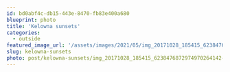```yaml
---
id: bd0abf4c-db15-443e-8470-fb83e400a680
blueprint: photo
title: 'Kelowna sunsets'
categories:
  - outside
featured_image_url: '/assets/images/2021/05/img_20171028_185415_6238476872974970264142-scaled.jpg'
slug: kelowna-sunsets
photo: post/kelowna-sunsets/img_20171028_185415_6238476872974970264142-scaled.jpg
---
```

<p><!-- wp:image {"id":1489} --></p>
<figure class="wp-block-image"><img src="/assets/images/2021/05/img_20171028_185415_6238476872974970264142.jpg" alt="" class="wp-image-1489"/></figure>
<p><!-- /wp:image --></p>
